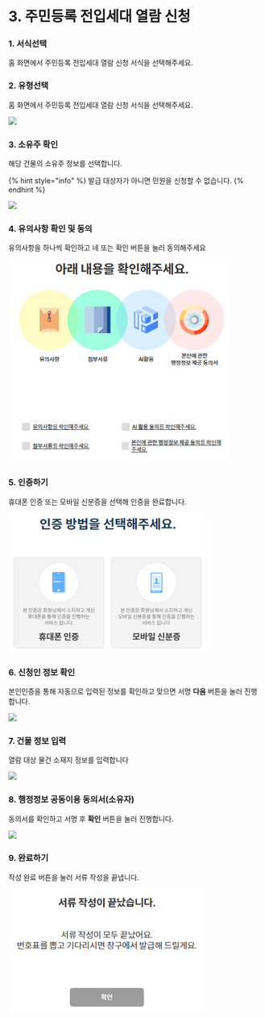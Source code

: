 # 3. 주민등록 전입세대 열람 신청

### 1. 서식선택

홈 화면에서 주민등록 전입세대 열람 신청 서식을 선택해주세요.

### 2. 유형선택

홈 화면에서 주민등록 전입세대 열람 신청 서식을 선택해주세요.

![](<../../.gitbook/assets/3. 주민등록 전입세대 열람 신청\_유형 선택.png>)

### 3. 소유주 확인

해당 건물의 소유주 정보를 선택합니다.

{% hint style="info" %}
발급 대상자가 아니면 민원을 신청할 수 없습니다.
{% endhint %}

![](<../../.gitbook/assets/3. 주민등록 전입세대 열람 신청\_해당 건물의 소유주인가요.png>)

### 4. 유의사항 확인 및 동의

유의사항을 하나씩 확인하고 네 또는 확인 버튼을 눌러 동의해주세요

![](<../../.gitbook/assets/image (1) (1) (1).png>)

### 5. 인증하기

휴대폰 인증 또는 모바일 신분증을 선택해 인증을 완료합니다.



![](<../../.gitbook/assets/image (3).png>)

### 6. 신청인 정보 확인 <a href="#4." id="4."></a>

본인인증을 통해 자동으로 입력된 정보를 확인하고 맞으면 서명  **다음** 버튼을 눌러 진행합니다.

![](../../.gitbook/assets/공통\_신청인-서명-연락처.png)

### 7. 건물 정보 입력

열람 대상 물건 소재지 정보를 입력합니다

![](<../../.gitbook/assets/3. 주민등록 전입세대 열람 신청\_열람 대상 물건 소재지.png>)

### 8. 행정정보 공동이용 동의서(소유자)

동의서를 확인하고 서명 후 **확인** 버튼을 눌러 진행합니다.

![](<../../.gitbook/assets/3. 주민등록 전입세대 열람 신청\_행정정보 공동이용 동의서(소유자).png>)



### 9. 완료하기

작성 완료 버튼을 눌러 서류 작성을 끝냅니다.

![](<../../.gitbook/assets/image (4).png>)

